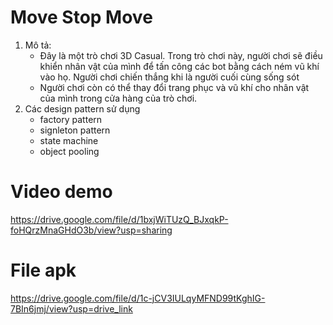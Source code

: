 # Move Stop Move
1. Mô tả:
   * Đây là một trò chơi 3D Casual. Trong trò chơi này, người chơi sẽ điều khiển nhân vật của mình để tấn công các bot bằng cách ném vũ khí vào họ. Người chơi chiến thắng khi là người cuối cùng sống sót
   * Người chơi còn có thể thay đổi trang phục và vũ khí cho nhân vật của mình trong cửa hàng của trò chơi.
2. Các design pattern sử dụng
   * factory pattern
   * signleton pattern
   * state machine
   * object pooling
# Video demo
https://drive.google.com/file/d/1bxjWiTUzQ_BJxqkP-foHQrzMnaGHdO3b/view?usp=sharing
# File apk
https://drive.google.com/file/d/1c-jCV3IULqyMFND99tKghIG-7BIn6jmj/view?usp=drive_link
